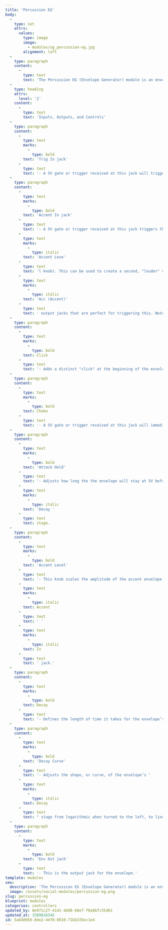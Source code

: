```yaml
---
title: 'Percussion EG'
body:
  -
    type: set
    attrs:
      values:
        type: image
        image:
          - modules/ug_percussion-eg.jpg
        alignment: left
  -
    type: paragraph
    content:
      -
        type: text
        text: 'The Percussion EG (Envelope Generator) module is an envelope generator with controls optimized for percussive sounds. It features a continuously variable exponential to logarithmic decay curve, click enable switch, attack peak hold knob, and accent and choke inputs making this the perfect go-to envelope for sculpting a percussion sound from scratch.'
  -
    type: heading
    attrs:
      level: '2'
    content:
      -
        type: text
        text: 'Inputs, Outputs, and Controls'
  -
    type: paragraph
    content:
      -
        type: text
        marks:
          -
            type: bold
        text: 'Trig In jack'
      -
        type: text
        text: '- A 5V gate or trigger received at this jack will trigger the envelope. If a gate signal is used, the length is ignored as this is a "one shot" envelope and has no sustain stage.'
  -
    type: paragraph
    content:
      -
        type: text
        marks:
          -
            type: bold
        text: 'Accent In jack'
      -
        type: text
        text: '- A 5V gate or trigger received at this jack triggers the same envelope shape only with a greater amplitude (set by the '
      -
        type: text
        marks:
          -
            type: italic
        text: 'Accent Leve'
      -
        type: text
        text: 'l knob). This can be used to create a second, "louder" version of the envelope that can be used to create accented drum patterns. The Drum Trigger Sequencer has dedicated '
      -
        type: text
        marks:
          -
            type: italic
        text: 'Acc (Accent)'
      -
        type: text
        text: ' output jacks that are perfect for triggering this. Note that if the envelope is modulating something other than an amplifier, the sound will not necessarily be louder. Instead, the accent will increase the modulation amount.'
  -
    type: paragraph
    content:
      -
        type: text
        marks:
          -
            type: bold
        text: Click
      -
        type: text
        text: '- Adds a distinct "click" at the beginning of the envelope to add presence to the beginning of a drum sound.'
  -
    type: paragraph
    content:
      -
        type: text
        marks:
          -
            type: bold
        text: Choke
      -
        type: text
        text: '- A 5V gate or trigger received at this jack will immediately force the envelope to 0V. This can be used to stop the ringing of a long drum or to "close" an open hi-hat sound.'
  -
    type: paragraph
    content:
      -
        type: text
        marks:
          -
            type: bold
        text: 'Attack Hold'
      -
        type: text
        text: '- Adjusts how long the the envelope will stay at 5V before starting the '
      -
        type: text
        marks:
          -
            type: italic
        text: 'Decay '
      -
        type: text
        text: stage.
  -
    type: paragraph
    content:
      -
        type: text
        marks:
          -
            type: bold
        text: 'Accent Level'
      -
        type: text
        text: '- This knob scales the amplitude of the accent envelope by as much as 400%. The accent envelope is triggered via the '
      -
        type: text
        marks:
          -
            type: italic
        text: Accent
      -
        type: text
        text: ' '
      -
        type: text
        marks:
          -
            type: italic
        text: In
      -
        type: text
        text: ' jack.'
  -
    type: paragraph
    content:
      -
        type: text
        marks:
          -
            type: bold
        text: Decay
      -
        type: text
        text: '- Defines the length of time it takes for the envelope’s voltage to drop from 5V back to 0V. This can be set extremely short (making it perfect for adding a little “smack” to a sound), or as long as 2.5 seconds.'
  -
    type: paragraph
    content:
      -
        type: text
        marks:
          -
            type: bold
        text: 'Decay Curve'
      -
        type: text
        text: '- Adjusts the shape, or curve, of the envelope’s '
      -
        type: text
        marks:
          -
            type: italic
        text: Decay
      -
        type: text
        text: " stage from logarithmic when turned to the left, to linear at its center position, to exponential when turned to the right.\_"
  -
    type: paragraph
    content:
      -
        type: text
        marks:
          -
            type: bold
        text: 'Env Out jack'
      -
        type: text
        text: '- This is the output jack for the envelope.'
template: modules
seo:
  description: 'The Percussion EG (Envelope Generator) module is an envelope generator with controls optimized for percussive sounds. It features a continuously variable exponential to logarithmic decay curve, click enable switch, attack peak hold knob, and accent and choke inputs making this the perfect go-to envelope for sculpting a percussion sound from scratch.'
  image: /assets/social-modules/percussion-eg.png
slug: percussion-eg
blueprint: modules
categories: controllers
updated_by: 8e971c27-4141-4dd8-b8ef-f0a8bfc35d61
updated_at: 1589816345
id: 5a648956-8de2-44f8-8910-71bb335ec1e4
---
```

